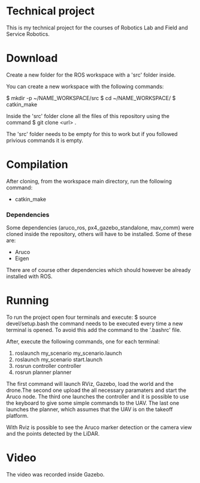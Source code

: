 # Technical project
This is my technical project for the courses of Robotics Lab and Field and Service Robotics.
# Download
Create a new folder for the ROS workspace with a 'src' folder inside.

You can create a new workspace with the following commands:

$ mkdir -p ~/NAME_WORKSPACE/src
$ cd ~/NAME_WORKSPACE/
$ catkin_make

Inside the 'src' folder clone all the files of this repository using the command
$ git clone \<url> .

The 'src' folder needs to be empty for this to work but if you followed privious commands it is empty.

# Compilation
After cloning, from the workspace main directory, run the following command:
- catkin_make

### Dependencies
Some dependencies (aruco_ros, px4_gazebo_standalone, mav_comm) were cloned inside the repository, others will have to be installed. Some of these are:
- Aruco
- Eigen

There are of course other dependencies which should however be already installed with ROS.

# Running
To run the project open four terminals and execute:
$ source devel/setup.bash
the command needs to be executed every time a new terminal is opened. To avoid this add the command to the '.bashrc' file.

After, execute the following commands, one for each terminal:
1. roslaunch my_scenario my_scenario.launch
2. roslaunch my_scenario start.launch
3. rosrun controller controller
4. rosrun planner planner

The first command will launch RViz, Gazebo, load the world and the drone.The second one upload the all necessary paramaters and start the Aruco node. The third one launches the controller and it is possible to use the keyboard to give some simple commands to the UAV. The last one launches the planner, which assumes that the UAV is on the takeoff platform.

With Rviz is possible to see the Aruco marker detection or the camera view and the points detected by the LiDAR.

# Video
The video was recorded inside Gazebo.